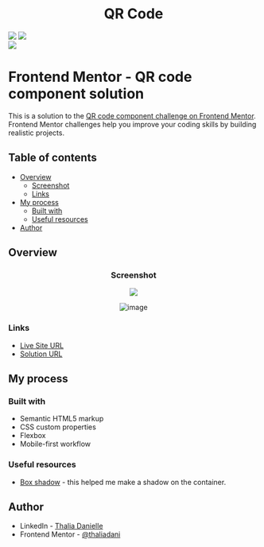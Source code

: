 <div align="center">

<h1>QR Code</h1>

</div>

<div>
<img src="https://img.shields.io/badge/HTML-239120?style=for-the-badge&logo=html5&logoColor=white">
<img src="https://img.shields.io/badge/CSS-239120?&style=for-the-badge&logo=css3&logoColor=white">
<br>
<img src="https://img.shields.io/badge/Made%20for-VSCode-1f425f.svg">
</div>

# Frontend Mentor - QR code component solution

This is a solution to the [QR code component challenge on Frontend Mentor](https://www.frontendmentor.io/challenges/qr-code-component-iux_sIO_H). Frontend Mentor challenges help you improve your coding skills by building realistic projects.

## Table of contents

- [Overview](#overview)
  - [Screenshot](#screenshot)
  - [Links](#links)
- [My process](#my-process)
  - [Built with](#built-with)
  - [Useful resources](#useful-resources)
- [Author](#author)

## Overview

<div align="center">
  
### Screenshot
  
![](https://user-images.githubusercontent.com/31187727/227015542-b3eed16d-4dd8-4229-b918-752b6ef89533.png)
  
![image](https://user-images.githubusercontent.com/31187727/227020532-78b81b19-9746-4a06-a483-dfe90e27e7b5.png)
  
</div>

### Links

- [Live Site URL](https://qr-code-component-main-zfvk.vercel.app/)
- [Solution URL](https://www.frontendmentor.io/profile/thaliadani/solutions)

## My process

### Built with

- Semantic HTML5 markup
- CSS custom properties
- Flexbox
- Mobile-first workflow

### Useful resources

- [Box shadow](https://cssgenerator.org/box-shadow-css-generator.html) - this helped me make a shadow on the container.

## Author

- LinkedIn - [Thalia Danielle](https://www.linkedin.com/in/thalia-danielle-21b968221)
- Frontend Mentor - [@thaliadani](https://www.frontendmentor.io/profile/thaliadani)
